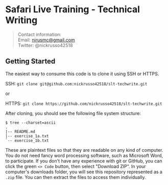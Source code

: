 # Safari Live Training - Technical Writing

> Contact information:\
> Email:    njrusmc@gmail.com\
> Twitter:  @nickrusso42518

## Getting Started
The easiest way to consume this code is to clone it using SSH or HTTPS.

SSH: `git clone git@github.com:nickrusso42518/slt-techwrite.git`

or

HTTPS: `git clone https://github.com/nickrusso42518/slt-techwrite.git`

After cloning, you should see the following file system structure:

```
$ tree --charset=ascii
.
|-- README.md
|-- exercise_1a.txt
`-- exercise_1b.txt
```

These are plaintext files so that they are readable on any kind of computer. You
do not need fancy word processing software, such as Microsoft Word, to
participate. If you don't have any experience with git or GitHub, you can click
the green `<> Code` button, then select "Download ZIP". In your computer's
downloads folder, you will see this repository represented as a `.zip` file.
You can then extract the files to access them individually.  
